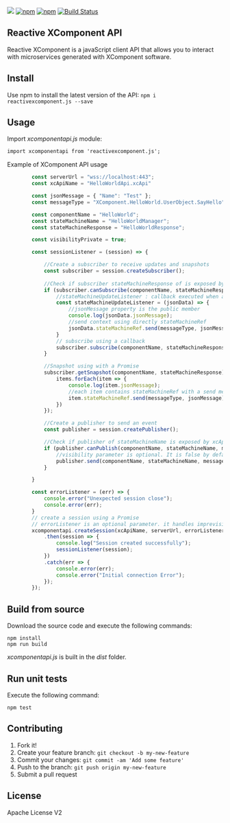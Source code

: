 [![](http://slack.xcomponent.com/badge.svg)](http://slack.xcomponent.com/)
[![npm](https://img.shields.io/npm/v/reactivexcomponent.js.svg)](https://www.npmjs.com/package/reactivexcomponent.js)
[![npm](https://img.shields.io/npm/dt/reactivexcomponent.js.svg)](https://www.npmjs.com/package/reactivexcomponent.js)
[![Build Status](https://travis-ci.org/xcomponent/ReactiveXComponent.js.svg?branch=master)](https://travis-ci.org/xcomponent/ReactiveXComponent.js)

## Reactive XComponent API
Reactive XComponent is a javaScript client API that allows you to interact with microservices generated with XComponent software.

## Install
Use npm to install the latest version of the API:
``` npm i reactivexcomponent.js --save ```

## Usage
Import *xcomponentapi.js* module:
```html
import xcomponentapi from 'reactivexcomponent.js';
```

Example of XComponent API usage
```js
        const serverUrl = "wss://localhost:443";
        const xcApiName = "HelloWorldApi.xcApi"

        const jsonMessage = { "Name": "Test" };
        const messageType = "XComponent.HelloWorld.UserObject.SayHello";

        const componentName = "HelloWorld";
        const stateMachineName = "HelloWorldManager";
        const stateMachineResponse = "HelloWorldResponse";

        const visibilityPrivate = true;

        const sessionListener = (session) => {

            //Create a subscriber to receive updates and snapshots
            const subscriber = session.createSubscriber();
            
            //Check if subscriber stateMachineResponse of is exposed by xcApi
            if (subscriber.canSubscribe(componentName, stateMachineResponse)) {
                //stateMachineUpdateListener : callback executed when a message is received by the subscribed stateMachine
                const stateMachineUpdateListener = (jsonData) => {
                    //jsonMessage property is the public member
                    console.log(jsonData.jsonMessage);
                    //send context using directly stateMachineRef
                    jsonData.stateMachineRef.send(messageType, jsonMessage);
                }       
                // subscribe using a callback                
                subscriber.subscribe(componentName, stateMachineResponse, stateMachineUpdateListener);  
            }

            //Snapshot using with a Promise
            subscriber.getSnapshot(componentName, stateMachineResponse).then(items => {
                items.forEach(item => {
                    console.log(item.jsonMessage);
                    //each item contains stateMachineRef with a send method to publish an event to an instance                    
                    item.stateMachineRef.send(messageType, jsonMessage);
                })
            });

            //Create a publisher to send an event
            const publisher = session.createPublisher(); 

            //Check if publisher of stateMachineName is exposed by xcApi
            if (publisher.canPublish(componentName, stateMachineName, messageType1)) {
                //visibility parameter is optional. It is false by default.
                publisher.send(componentName, stateMachineName, messageType1, jsonMessage, visibilityPrivate);
            } 

        }

        const errorListener = (err) => {
            console.error("Unexpected session close");
            console.error(err);
        }
        // create a session using a Promise
        // errorListener is an optional parameter. it handles imprevisible session close
        xcomponentapi.createSession(xcApiName, serverUrl, errorListener)
            .then(session => {
                console.log("Session created successfully");
                sessionListener(session);
            })
            .catch(err => {
                console.error(err);
                console.error("Initial connection Error");
            });
        });        

```

## Build from source
Download the source code and execute the following commands:
``` 
npm install
npm run build    
```
*xcomponentapi.js* is built in the *dist* folder. 

## Run unit tests
Execute the following command:
``` 
npm test        
```

## Contributing
1. Fork it!
2. Create your feature branch: `git checkout -b my-new-feature`
3. Commit your changes: `git commit -am 'Add some feature'`
4. Push to the branch: `git push origin my-new-feature`
5. Submit a pull request

## License
Apache License V2

